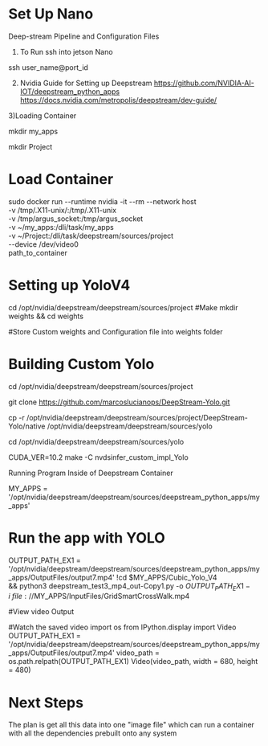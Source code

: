 # Set Up Nano
Deep-stream Pipeline and Configuration Files
1) To Run ssh into jetson Nano

ssh user_name@port_id

2) Nvidia Guide for Setting up Deepstream
https://github.com/NVIDIA-AI-IOT/deepstream_python_apps
https://docs.nvidia.com/metropolis/deepstream/dev-guide/

3)Loading Container 

mkdir my_apps

mkdir Project
# Load Container 

sudo docker run --runtime nvidia -it --rm --network host \
    -v /tmp/.X11-unix/:/tmp/.X11-unix \
    -v /tmp/argus_socket:/tmp/argus_socket \
    -v ~/my_apps:/dli/task/my_apps \
    -v ~/Project:/dli/task/deepstream/sources/project \
    --device /dev/video0 \
    path_to_container

# Setting up YoloV4

cd /opt/nvidia/deepstream/deepstream/sources/project
#Make 
mkdir weights && cd weights

#Store Custom weights and Configuration file into weights folder

# Building Custom Yolo

cd /opt/nvidia/deepstream/deepstream/sources/project


git clone https://github.com/marcoslucianops/DeepStream-Yolo.git

cp -r /opt/nvidia/deepstream/deepstream/sources/project/DeepStream-Yolo/native /opt/nvidia/deepstream/deepstream/sources/yolo

cd /opt/nvidia/deepstream/deepstream/sources/yolo

CUDA_VER=10.2 make -C nvdsinfer_custom_impl_Yolo


Running Program Inside of Deepstream Container 

MY_APPS = '/opt/nvidia/deepstream/deepstream/sources/deepstream_python_apps/my_apps'

# Run the app with YOLO
OUTPUT_PATH_EX1 = '/opt/nvidia/deepstream/deepstream/sources/deepstream_python_apps/my_apps/OutputFiles/output7.mp4'
!cd $MY_APPS/Cubic_Yolo_V4 \
    && python3 deepstream_test3_mp4_out-Copy1.py -o $OUTPUT_PATH_EX1 -i \
        file://$MY_APPS/InputFiles/GridSmartCrossWalk.mp4
        
#View video Output

#Watch the saved video
import os
from IPython.display import Video
OUTPUT_PATH_EX1 = '/opt/nvidia/deepstream/deepstream/sources/deepstream_python_apps/my_apps/OutputFiles/output7.mp4'
video_path = os.path.relpath(OUTPUT_PATH_EX1)
Video(video_path, width = 680, height = 480)

# Next Steps

The plan is get all this data into one "image file" which can run a container with all the dependencies prebuilt onto any system
